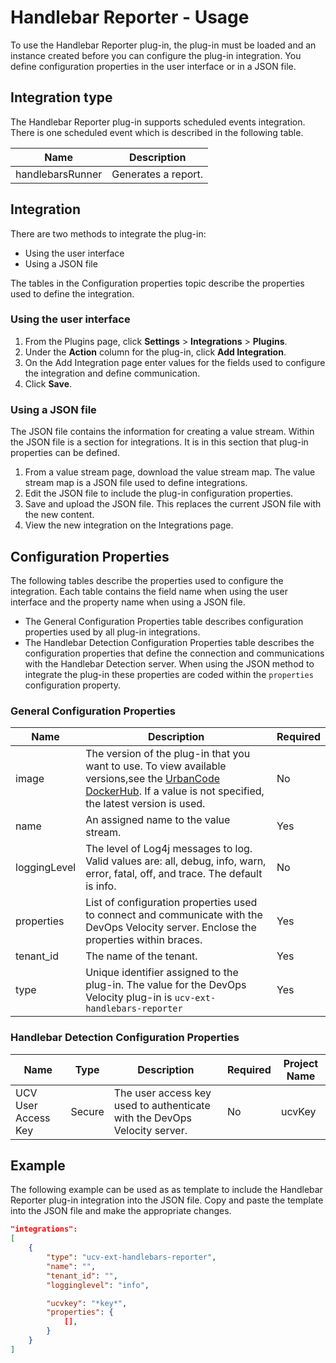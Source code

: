 
# Handlebar Reporter - Usage

To use the Handlebar Reporter plug-in, the plug-in must be loaded and an instance created before you
can configure the plug-in integration. You define configuration properties in the user interface or in a JSON file.

## Integration type

The Handlebar Reporter plug-in supports scheduled events integration. There is one scheduled event which is described in the following table.

| Name | Description |
| --- | --- |
| handlebarsRunner | Generates a report. |

## Integration

There are two methods to integrate the plug-in:

* Using the user interface
* Using a JSON file

The tables in the Configuration properties topic describe the properties used to define the integration.

### Using the user interface

1. From the Plugins page, click **Settings** > **Integrations** > **Plugins**.
2. Under the **Action** column for the plug-in, click **Add Integration**.
3. On the Add Integration page enter values for the fields used to configure the integration and define communication.
4. Click **Save**.

### Using a JSON file

The JSON file contains the information for creating a value stream. Within the JSON file is a section for integrations. It is in this section that plug-in properties can be defined.

1. From a value stream page, download the value stream map. The value stream map is a JSON file used to define integrations.
2. Edit the JSON file to include the plug-in configuration properties.
3. Save and upload the JSON file. This replaces the current JSON file with the new content.
4. View the new integration on the Integrations page.

## Configuration Properties

The following tables describe the properties used to configure the integration. Each table contains the field name when using the user interface and the property name when using a JSON
file.

* The General Configuration Properties table describes configuration properties used by all plug-in integrations.
* The Handlebar Detection Configuration Properties table describes the configuration properties that define the connection and communications with the Handlebar Detection server. When using the JSON method to integrate the plug-in these properties are coded within the `properties` configuration property.

### General Configuration Properties

| Name | Description | Required |
| --- | --- | --- |
| image | The version of the plug-in that you want to use. To view available versions,see the [UrbanCode DockerHub](https://hub.docker.com/r/urbancode/ucv-ext-handlebars-reporter). If a value is not specified, the latest version is used. | No |
| name | An assigned name to the value stream. | Yes |
| loggingLevel | The level of Log4j messages to log. Valid values are: all, debug, info, warn, error, fatal, off, and trace. The default is info. | No |
| properties | List of configuration properties used to connect and communicate with the DevOps Velocity server. Enclose the properties within braces. | Yes |
| tenant_id | The name of the tenant. | Yes |
| type | Unique identifier assigned to the plug-in. The value for the DevOps Velocity plug-in is `ucv-ext-handlebars-reporter` | Yes |

### Handlebar Detection Configuration Properties

| Name | Type | Description | Required | Project Name |
| --- | --- | --- | --- | --- |
| UCV User Access Key | Secure | The user access key used to authenticate with the DevOps Velocity server. | No | ucvKey |

## Example

The following example can be used as as template to include the Handlebar Reporter plug-in integration into
the JSON file. Copy and paste the template into the JSON file and make the appropriate changes.

```json
"integrations":
[
    {
        "type": "ucv-ext-handlebars-reporter",
        "name": "",
        "tenant_id": "",
        "logginglevel": "info",

        "ucvkey": "*key*",
        "properties": {
            [],
        }
    }
]

```
